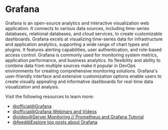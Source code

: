 # Grafana

Grafana is an open-source analytics and interactive visualization web application. It connects to various data sources, including time-series databases, relational databases, and cloud services, to create customizable dashboards. Grafana excels at visualizing time-series data for infrastructure and application analytics, supporting a wide range of chart types and plugins. It features alerting capabilities, user authentication, and role-based access control. Grafana is commonly used for monitoring system metrics, application performance, and business analytics. Its flexibility and ability to combine data from multiple sources make it popular in DevOps environments for creating comprehensive monitoring solutions. Grafana's user-friendly interface and extensive customization options enable users to create visually appealing and informative dashboards for real-time data visualization and analysis.

Visit the following resources to learn more:

- [@official@Grafana](https://grafana.com/)
- [@official@Grafana Webinars and Videos](https://grafana.com/videos/)
- [@video@Server Monitoring // Prometheus and Grafana Tutorial](https://www.youtube.com/watch?v=9TJx7QTrTyo)
- [@feed@Explore top posts about Grafana](https://app.daily.dev/tags/grafana?ref=roadmapsh)
